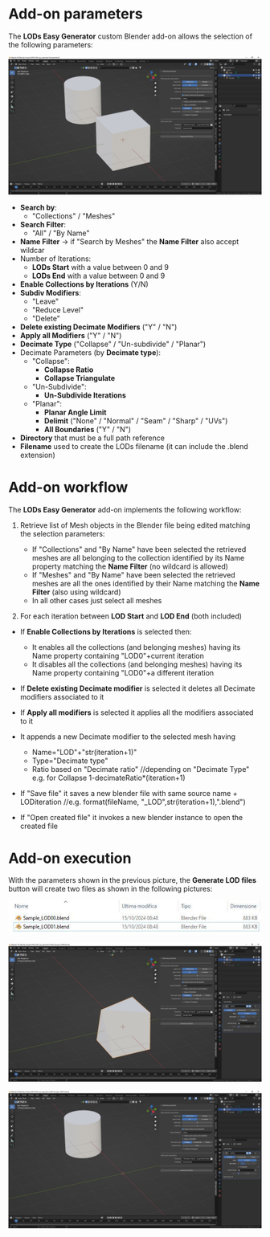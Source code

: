 # Add-on parameters

The **LODs Easy Generator** custom Blender add-on allows the selection of the following parameters:

![Parameters](./images/Parameters.jpg)

- **Search by**:
  - "Collections" / "Meshes"
- **Search Filter**:
  - "All" / "By Name"
- **Name Filter** -> if "Search by Meshes" the **Name Filter** also accept wildcar
- Number of Iterations:
  - **LODs Start** with a value between 0 and 9
  - **LODs End** with a value between 0 and 9
- **Enable Collections by Iterations** (Y/N)
- **Subdiv Modifiers**:
  - "Leave"
  - "Reduce Level"
  - "Delete"
- **Delete existing Decimate Modifiers** ("Y" / "N")
- **Apply all Modifiers** ("Y" / "N")
- **Decimate Type** ("Collapse" / "Un-subdivide" / "Planar")
- Decimate Parameters (by **Decimate type**):
  - "Collapse":
    - **Collapse Ratio**
    - **Collapse Triangulate**
  - "Un-Subdivide":
    - **Un-Subdivide Iterations**
  - "Planar":
    - **Planar Angle Limit** 
    - **Delimit** ("None" / "Normal" / "Seam" / "Sharp" / "UVs")
    - **All Boundaries** ("Y" / "N")
- **Directory** that must be a full path reference
- **Filename** used to create the LODs filename (it can include the .blend extension)

# Add-on workflow
The **LODs Easy Generator** add-on implements the following workflow:
1. Retrieve list of Mesh objects in the Blender file being edited matching the selection parameters:
   - If "Collections" and "By Name" have been selected the retrieved meshes are all belonging to the collection identified by its Name property matching the **Name Filter** (no wildcard is allowed)
   - If "Meshes" and "By Name" have been selected the retrieved meshes are all the ones identified by their Name matching the **Name Filter** (also using wildcard)
   - In all other cases just select all meshes

2. For each iteration between **LOD Start** and **LOD End** (both included)
  - If **Enable Collections by Iterations** is selected then:
    - It enables all the collections (and belonging meshes) having its Name property containing "LOD0"+current iteration
    - It disables all the collections (and belonging meshes) having its Name property containing "LOD0"+a different iteration

  - If **Delete existing Decimate modifier** is selected it deletes all Decimate modifiers associated to it

  - If **Apply all modifiers** is selected it applies all the modifiers associated to it

  - It appends a new Decimate modifier to the selected mesh having
    - Name="LOD"+"str(iteration+1)"
    - Type="Decimate type"
    - Ratio based on "Decimate ratio"   //depending on "Decimate Type" e.g. for Collapse 1-decimateRatio*(iteration+1) 

- If "Save file" it saves a new blender file with same source name + LODiteration   //e.g. format(fileName, "_LOD",str(iteration+1),".blend")
- If "Open created file" it invokes a new blender instance to open the created file

# Add-on execution
With the parameters shown in the previous picture, the **Generate LOD files** button will create two files as shown in the following pictures:

![LODSfiles](./images/LODs_files.jpg)

![LODsIteration0](./images/LODs_Iteration_0.jpg)

![LODsIteration1](./images/LODs_Iteration_1.jpg)
